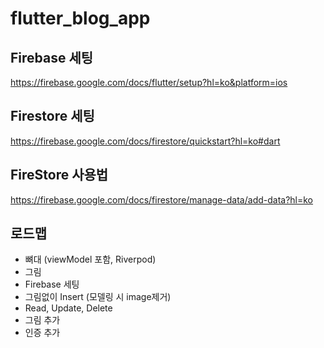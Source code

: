 # flutter_blog_app

## Firebase 세팅
https://firebase.google.com/docs/flutter/setup?hl=ko&platform=ios

## Firestore 세팅
https://firebase.google.com/docs/firestore/quickstart?hl=ko#dart

## FireStore 사용법
https://firebase.google.com/docs/firestore/manage-data/add-data?hl=ko


## 로드맵
- 뼈대 (viewModel 포함, Riverpod)
- 그림
- Firebase 세팅
- 그림없이 Insert (모델링 시 image제거)
- Read, Update, Delete
- 그림 추가
- 인증 추가
